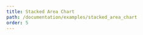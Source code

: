 ```yaml
---
title: Stacked Area Chart
path: /documentation/examples/stacked_area_chart
order: 5
---
```


<view-source name="StackedAreaChart" component="StackedAreaChart"></view-source>
